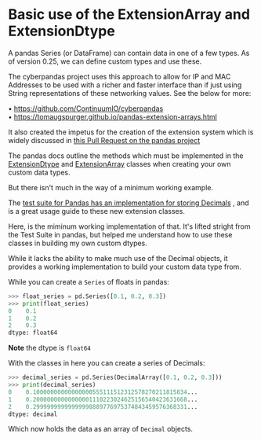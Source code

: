 # Basic use of the ExtensionArray and ExtensionDtype

A pandas Series (or DataFrame) can contain data in one of a few types.
As of version 0.25, we can define custom types and use these.

The cyberpandas project uses this approach to allow for IP and MAC Addresses
to be used with a richer and faster interface than if just using
String representations of these networking values. See the below for more:

• https://github.com/ContinuumIO/cyberpandas
• https://tomaugspurger.github.io/pandas-extension-arrays.html

It also created the impetus for the creation of the extension system which
is widely discussed in [this Pull Request on the pandas
project](https://github.com/pandas-dev/pandas/pull/19268/)

The pandas docs outline the methods which must be implemented in the
[ExtensionDtype](https://pandas.pydata.org/pandas-docs/stable/reference/api/pandas.api.extensions.ExtensionDtype.html#pandas.api.extensions.ExtensionDtype)
and [ExtensionArray](https://pandas.pydata.org/pandas-docs/stable/reference/api/pandas.api.extensions.ExtensionArray.html#pandas.api.extensions.ExtensionArray)
classes when creating your own custom data types.

But there isn't much in the way of a minimum working example.

The [test suite for Pandas has an implementation for storing Decimals](https://github.com/pandas-dev/pandas/tree/e246c3b05924ac1fe083565a765ce847fcad3d91/pandas/tests/extension/decimal)
, and is a great usage guide to these new extension classes.

Here, is the miminum working implementation of that. It's lifted stright from
the Test Suite in pandas, but helped me understand how to use these classes in
building my own custom dtypes.

While it lacks the ability to make much use of the Decimal objects, it
provides a working implementation to build your custom data type from.

While you can create a `Series` of floats in pandas:

``` python
>>> float_series = pd.Series([0.1, 0.2, 0.3])
>>> print(float_series)
0    0.1
1    0.2
2    0.3
dtype: float64

```

**Note** the dtype is `float64`

With the classes in here you can create a series of Decimals:

```python
>>> decimal_series = pd.Series(DecimalArray([0.1, 0.2, 0.3]))
>>> print(decimal_series)
0    0.10000000000000000555111512312578270211815834...
1    0.20000000000000001110223024625156540423631668...
2    0.29999999999999998889776975374843459576368331...
dtype: decimal
```

Which now holds the data as an array of `Decimal` objects.
